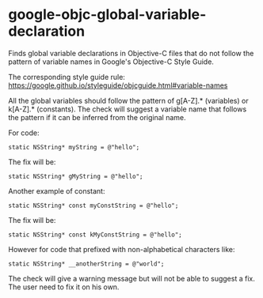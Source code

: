 # google-objc-global-variable-declaration

Finds global variable declarations in Objective-C files that do not
follow the pattern of variable names in Google's Objective-C Style
Guide.

The corresponding style guide rule:
<https://google.github.io/styleguide/objcguide.html#variable-names>

All the global variables should follow the pattern of
<span class="title-ref">g\[A-Z\].\*</span> (variables) or
<span class="title-ref">k\[A-Z\].\*</span> (constants). The check will
suggest a variable name that follows the pattern if it can be inferred
from the original name.

For code:

``` objc
static NSString* myString = @"hello";
```

The fix will be:

``` objc
static NSString* gMyString = @"hello";
```

Another example of constant:

``` objc
static NSString* const myConstString = @"hello";
```

The fix will be:

``` objc
static NSString* const kMyConstString = @"hello";
```

However for code that prefixed with non-alphabetical characters like:

``` objc
static NSString* __anotherString = @"world";
```

The check will give a warning message but will not be able to suggest a
fix. The user need to fix it on his own.
